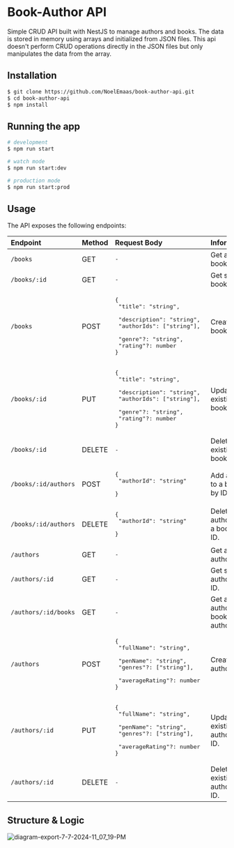 # Book-Author API
 Simple CRUD API built with NestJS to manage authors and books. The data is stored in memory using arrays and initialized from JSON files. This api doesn't perform CRUD operations directly in the JSON files but only manipulates the data from the array.



## Installation

```bash
$ git clone https://github.com/NoelEmaas/book-author-api.git
$ cd book-author-api
$ npm install
```

## Running the app

```bash
# development
$ npm run start

# watch mode
$ npm run start:dev

# production mode
$ npm run start:prod
```

## Usage
The API exposes the following endpoints:

| Endpoint | Method | Request Body | Information |
| :--- | :--- | :--- | :--- |
| `/books` | GET | <pre>-</pre> | Get all books. <tr></tr>|
| `/books/:id` | GET | <pre>-</pre> | Get specific book by ID. <tr></tr>|
| `/books` | POST | <pre>{<br/>&nbsp;"title": "string", <br/>&nbsp;"description": "string", <br/>&nbsp;"authorIds": ["string"], <br/>&nbsp;"genre"?: "string", <br/>&nbsp;"rating"?: number <br/>}</pre> | Create new book. <tr></tr>|
| `/books/:id` | PUT | <pre>{<br/>&nbsp;"title": "string", <br/>&nbsp;"description": "string", <br/>&nbsp;"authorIds": ["string"], <br/>&nbsp;"genre"?: "string", <br/>&nbsp;"rating"?: number <br/>}</pre> | Update existing book by ID. <tr></tr>|
| `/books/:id` | DELETE | <pre>-</pre> | Delete existing book by ID. <tr></tr>|
| `/books/:id/authors` | POST | <pre>{<br/>&nbsp;"authorId": "string" <br/>}</pre> | Add author to a book by ID. <tr></tr>|
| `/books/:id/authors` | DELETE | <pre>{<br/>&nbsp;"authorId": "string" <br/>}</pre> | Delete author from a book by ID. <tr></tr>|
| `/authors` | GET | <pre>-</pre> | Get all authors. <tr></tr>|
| `/authors/:id` | GET | <pre>-</pre> | Get specific author by ID. <tr></tr>|
| `/authors/:id/books` | GET | <pre>-</pre> | Get all authored books by author's ID. <tr></tr>|
| `/authors` | POST | <pre>{<br/>&nbsp;"fullName": "string", <br/>&nbsp;"penName": "string", <br/>&nbsp;"genres"?: ["string"], <br/>&nbsp;"averageRating"?: number <br/>}</pre> | Create new author. <tr></tr>|
| `/authors/:id` | PUT | <pre>{<br/>&nbsp;"fullName": "string", <br/>&nbsp;"penName": "string", <br/>&nbsp;"genres"?: ["string"], <br/>&nbsp;"averageRating"?: number <br/>}</pre> | Update existing author by ID. <tr></tr>|
| `/authors/:id` | DELETE | <pre>-</pre> | Delete existing author by ID.|

## Structure & Logic
![diagram-export-7-7-2024-11_07_19-PM](https://github.com/NoelEmaas/book-author-api/assets/90034393/603cb94c-dde3-4dd7-8047-dd8d295fa959)






